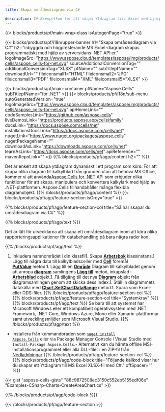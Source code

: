 ```yaml
---
title: Skapa områdesdiagram via C#

description: C# Exempelkod för att skapa Ytdiagram till Excel med hjälp av .NET Library. Använd den här koden för att skapa ett områdesdiagram till MS Excel i VB.NET, Asp.NET eller någon .NET-baserad applikation.
---
```

{{< blocks/products/pf/main-wrap-class isAutogenPage="true" >}}

{{< blocks/products/pf/i18n/upper-banner h1="Skapa områdesdiagram via C#" h2="Inbyggda och högpresterande MS Excel-diagram skapas programmatiskt med hjälp av serversidans .NET API:er." logoImageSrc="https://www.aspose.cloud/templates/aspose/img/products/cells/aspose_cells-for-net.svg" sourceAdditionalConversionTag="" additionalConversionTag="XLSX" pfName="" subTitlepfName="" downloadUrl="" fileiconsmall1="HTML" fileiconsmall2="JPG" fileiconsmall3="PDF" fileiconsmall4="XML" fileiconsmall5="XLSX" >}}

{{< blocks/products/pf/main-container pfName="Aspose.Cells" subTitlepfName="for .NET" >}}
{{< blocks/products/pf/i18n/sub-menu autoGeneratedVersion="true" logoImageSrc="https://www.aspose.cloud/templates/aspose/img/products/cells/aspose_cells-for-net.svg" apiHomeLink="" codeSamplesLink="https://github.com/aspose-cells" liveDemosLink="https://products.aspose.app/cells/family" docsLink="https://docs.aspose.com/cells/net" installationsDocsLink="https://docs.aspose.com/cells/net" nugetLink="https://www.nuget.org/packages/aspose.cells" nugetPackageName="" downloadAsLink="https://downloads.aspose.com/cells/net" learnAsLink="https://docs.aspose.com/cells/net" apiReference="" mavenRepoLink="" >}}
{{% blocks/products/pf/agp/content h2="" %}}

Det är enkelt att skapa ytdiagram dynamiskt i ett program som körs. För att skapa olika diagram till kalkylblad från grunden utan att behöva MS Office, kommer vi att använda[Aspose.Cells for .NET](https://products.aspose.com/cells/net)  API som erbjuder olika funktioner för att skapa, manipulera och konvertera kalkylark med hjälp av .NET-plattformen. Aspose.Cells tillhandahåller många flexibla diagramobjekt.
{{% /blocks/products/pf/agp/content %}}
{{< blocks/products/pf/agp/feature-section isGrey="true" >}}

{{% blocks/products/pf/agp/feature-section-col title="Så här skapar du områdesdiagram via C#" %}}

{{% blocks/products/pf/agp/text %}}

Det är lätt för utvecklarna att skapa ett områdesdiagram inom att köra olika rapporteringsapplikationer för databehandling på bara några rader kod.

{{% /blocks/products/pf/agp/text %}}

1. Inkludera namnområdet i din klassfil1. Skapa [**Arbetsbok**](https://reference.aspose.com/cells/net/aspose.cells/workbook) klassinstans.1. Lägg till några data till kalkylbladsceller med [**Cell**](https://reference.aspose.com/cells/net/aspose.cells/cell) föremål [**PutValue**](https://reference.aspose.com/cells/net/aspose.cells/cell/methods/putvalue/index) metod.1. Lägg till en [**Område**](https://reference.aspose.com/cells/net/aspose.cells.charts/charttype) Diagram till kalkylbladet genom att anropa [**diagram**](https://reference.aspose.com/cells/net/aspose.cells.charts/chartcollection) samlingens [**Lägg till**](https://reference.aspose.com/cells/net/aspose.cells.charts/chartcollection/methods/add) metod, inkapslad i [**Arbetsblad**](https://reference.aspose.com/cells/net/aspose.cells/worksheet) objekt.1. Få tillgång till det nya [**Diagram**](https://reference.aspose.com/cells/net/aspose.cells.charts/chart) objekt från diagramsamlingen genom att skicka dess index.1. Ställ in diagrammets datakälla med [**Chart.SetChartDataRange**](https://https://reference.aspose.com/cells/net/aspose.cells.charts/chart/methods/setchartdatarange) metod.1. Spara som Excel- eller ODS-filer.
{{% /blocks/products/pf/agp/feature-section-col %}}
{{% blocks/products/pf/agp/feature-section-col title="Systemkrav" %}}
{{% blocks/products/pf/agp/text %}}
Se bara till att systemet har Microsoft Windows eller ett kompatibelt operativsystem med .NET Framework, .NET Core, Windows Azure, Mono eller Xamarin-plattformar samt utvecklingsmiljöer som Microsoft Visual Studio.
{{% /blocks/products/pf/agp/text %}}
- Installera från kommandoraden som <code><a href="https://downloads.aspose.com/cells/net">nuget install Aspose.Cells</a></code> eller via Package Manager Console i Visual Studio med <code>Install-Package Aspose.Cells</code>.- Alternativt kan du hämta offline MSI-installationsprogrammet eller alla DLL-filer i en ZIP-fil från <a href="https://downloads.aspose.com/cells/net">Nedladdningar</a>
{{% /blocks/products/pf/agp/feature-section-col %}}
{{% blocks/products/pf/agp/code-block title="Följande källkod visar hur du skapar ett Ytdiagram till MS Excel XLSX-fil med C#." offSpacer="" %}}

{{< gist "aspose-cells-gists" "88c9872508ec3150c552eb5155edf06e" "Examples-CSharp-Charts-CreateAreaChart.cs" >}}

{{% /blocks/products/pf/agp/code-block %}}

{{< /blocks/products/pf/agp/feature-section >}}

<!-- aboutfile Starts -->

